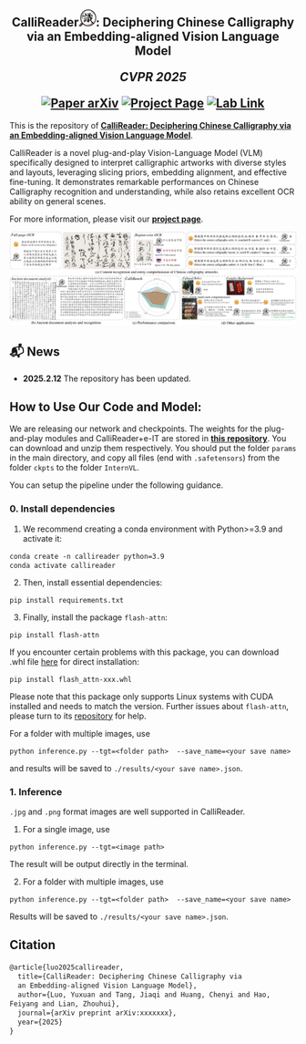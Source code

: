 <h2 align="center">
  <b>CalliReader<img src="imgs\logo.png" alt="Image" width="30" height="30">: Deciphering Chinese Calligraphy via
an Embedding-aligned Vision Language Model</b>

  <b><i>CVPR 2025</i></b>


<div align="center">
    <a href="your arxiv here" target="_blank">
    <img src="https://img.shields.io/badge/Paper-ArXiv-red" alt="Paper arXiv"></a>
    <a href="your page here" target="_blank">
    <img src="https://img.shields.io/badge/Page-CalliRearder-blue" alt="Project Page"/></a>
    <a href="your pdf here" target="_blank">
    <img src="https://img.shields.io/badge/Lab-Link-green" alt="Lab Link"></a>
</div>
</h2>

This is the repository of [**CalliReader: Deciphering Chinese Calligraphy via
an Embedding-aligned Vision Language Model**](http://your_pdf_here.pdf).

CalliReader is a novel plug-and-play Vision-Language Model (VLM) specifically designed to interpret calligraphic artworks with diverse styles and layouts, leveraging slicing priors, embedding alignment, and effective fine-tuning. It demonstrates remarkable performances on Chinese Calligraphy recognition and understanding, while also retains excellent OCR ability on general scenes.

For more information, please visit our [**project page**](https://your_page_here/).

![teaser](imgs/teaser.png)

## 📬 News
- **2025.2.12** The repository has been updated.

## How to Use Our Code and Model:
We are releasing our network and checkpoints. The weights for the plug-and-play modules and CalliReader+e-IT are stored in [**this repository**](https://drive_to_params_and_models). You can download and unzip them respectively. You should put the folder ```params``` in the main directory, and copy all files (end with ```.safetensors```) from the folder ```ckpts``` to the folder ```InternVL```.

You can setup the pipeline under the following guidance.

### 0. Install dependencies
1. We recommend creating a conda environment with Python>=3.9 and activate it:
```
conda create -n callireader python=3.9
conda activate callireader
```
2. Then, install essential dependencies:
```
pip install requirements.txt
```
3. Finally, install the package ```flash-attn```:
```
pip install flash-attn
```
If you encounter certain problems with this package, you can download .whl file [here](https://github.com/Dao-AILab/flash-attention/releases) for direct installation:
```
pip install flash_attn-xxx.whl
```
Please note that this package only supports Linux systems with CUDA installed and needs to match the version. Further issues about ```flash-attn```, please turn to its [repository](https://github.com/Dao-AILab/flash-attention) for help. 



For a folder with multiple images, use
```
python inference.py --tgt=<folder path>  --save_name=<your save name>
```
and results will be saved to ```./results/<your save name>.json```.

### 1. Inference
```.jpg``` and ```.png``` format images are well supported in CalliReader.


1. For a single image, use
```
python inference.py --tgt=<image path> 
```
The result will be output directly in the terminal.

2. For a folder with multiple images, use
```
python inference.py --tgt=<folder path>  --save_name=<your save name>
```
Results will be saved to ```./results/<your save name>.json```.

## Citation
```
@article{luo2025callireader,
  title={CalliReader: Deciphering Chinese Calligraphy via
  an Embedding-aligned Vision Language Model},
  author={Luo, Yuxuan and Tang, Jiaqi and Huang, Chenyi and Hao, Feiyang and Lian, Zhouhui},
  journal={arXiv preprint arXiv:xxxxxxx},
  year={2025}
}
```